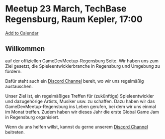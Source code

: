 # Meetup 23 March, TechBase Regensburg, Raum Kepler, 17:00
<a title="Add to Calendar" class="addeventatc" data-id="Yv4623294" href="https://www.addevent.com/event/Yv4623294" target="_blank" rel="nofollow">Add to Calendar</a>
	<script type="text/javascript" src="https://addevent.com/libs/atc/1.6.1/atc.min.js" async defer></script>

## Willkommen
auf der offiziellen GameDevMeetup-Regensburg Seite.
Wir haben uns zum Ziel gesetzt, die Spieleentwicklerbranche in Regensburg und Umgebung zu fördern.

Dafür steht auch ein [Discord Channel](https://discord.lyniat.games) bereit, wo wir uns regelmäßig austauschen.

Unser Ziel ist, ein regelmäßiges Treffen für (zukünftige) Spieleentwickler und dazugehörige Artists, Musiker usw. zu schaffen.
Dazu haben wir das GameDevMeetup-Regensburg ins Leben gerufen, bei dem wir uns einmal im Monat treffen.
Zudem haben wir dieses Jahr die erste Global Game Jam in Regensburg organisiert.

Wenn du uns helfen willst, kannst du gerne unserem [Discord Channel](https://discord.lyniat.games) beitreten.
